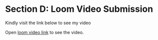 # Section D: Loom Video Submission

Kindly visit the link below to see my video

Open [loom video link](https://www.loom.com/share/8e25f1b08cba487b9425e6b9d0345651) to see the video.

